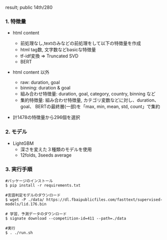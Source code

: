 result; public 14th/280
### 1. 特徴量
  - html content
    - 前処理なし,textのみなどの前処理をして以下の特徴量を作成
    - html tag数, 文字数などbasicな特徴量
    - tf-idf変換 => Truncated SVD
    - BERT
    
  - html content 以外
    - raw: duration, goal
    - binning: duration & goal
    - 組み合わせ特徴量: duration, goal, category, country, binning など
    - 集約特徴量: 組み合わせ特徴量, カテゴリ変数などに対し、duration、goal、 BERTの最終層(一部)を「max, min, mean, std, count」で集約
    
  - 計1478の特徴量から296個を選択

### 2. モデル
  - LightGBM
    - 深さを変えた３種類のモデルを使用
    - 12folds, 3seeds average

### 3. 実行手順
```
#パッケージのインストール
$ pip install -r requirements.txt

#言語判定モデルのダウンロード
$ wget -P ./data/ https://dl.fbaipublicfiles.com/fasttext/supervised-models/lid.176.bin 

# 学習、予測データのダウンロード
$ signate download --competition-id=411 --path=./data

#実行
$ . ./run.sh
```
